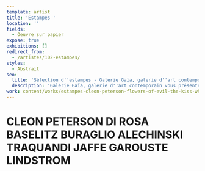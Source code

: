 ```yaml
---
template: artist
title: 'Estampes '
location: ''
fields:
  - Oeuvre sur papier
expose: true
exhibitions: []
redirect_from:
  - /artistes/102-estampes/
styles:
  - Abstrait
seo:
  title: 'Sélection d''estampes - Galerie Gaïa, galerie d''art contemporain'
  description: 'Galerie Gaïa, galerie d''art contemporain vous présente une sélection d''estampes à découvrir, réserver et commander en ligne ou à la galerie d''art à Nantes.'
work: content/works/estampes-cleon-peterson-flowers-of-evil-the-kiss-white.md
---
```

# CLEON PETERSON DI ROSA BASELITZ BURAGLIO ALECHINSKI TRAQUANDI JAFFE GAROUSTE LINDSTROM
